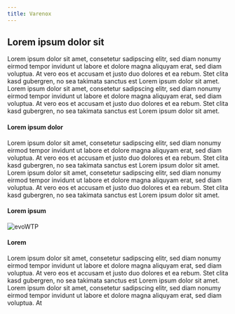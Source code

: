 ```yaml
---
title: Varenox
---
```

<div class="row">
<div class="col-md-12 abstand">
<!--<strong>Fehlender Überblick bei den Werkstattterminen?</strong><br>
<br>
<strong>Monteure haben Urlaub trotz hoher Werkstattauslastung?</strong><br>
<br>
<strong>Terminplanung basiert auf Papier?</strong><br>
<br> -->
<div class="card border-secondary">
<div class="card-header text-center">
<h2>Lorem ipsum dolor sit</h2>
</div>
<div class="card-body">
    Lorem ipsum dolor sit amet, consetetur sadipscing elitr, sed diam nonumy eirmod tempor invidunt ut labore et dolore magna aliquyam erat, sed diam voluptua. At vero eos et accusam et justo duo dolores et ea rebum. Stet clita kasd gubergren, no sea takimata sanctus est Lorem ipsum dolor sit amet. Lorem ipsum dolor sit amet, consetetur sadipscing elitr, sed diam nonumy eirmod tempor invidunt ut labore et dolore magna aliquyam erat, sed diam voluptua. At vero eos et accusam et justo duo dolores et ea rebum. Stet clita kasd gubergren, no sea takimata sanctus est Lorem ipsum dolor sit amet.
</div>
</div>
</div>
</div>
<div class="row">
<div class="col-md-4 abstand">
<div class="card border-secondary card-height">
<div class="card-header text-center">
<h4>Lorem ipsum dolor</h4>
</div>
<div class="card-body">
    Lorem ipsum dolor sit amet, consetetur sadipscing elitr, sed diam nonumy eirmod tempor invidunt ut labore et dolore magna aliquyam erat, sed diam voluptua. At vero eos et accusam et justo duo dolores et ea rebum. Stet clita kasd gubergren, no sea takimata sanctus est Lorem ipsum dolor sit amet. Lorem ipsum dolor sit amet, consetetur sadipscing elitr, sed diam nonumy eirmod tempor invidunt ut labore et dolore magna aliquyam erat, sed diam voluptua. At vero eos et accusam et justo duo dolores et ea rebum. Stet clita kasd gubergren, no sea takimata sanctus est Lorem ipsum dolor sit amet.
</div>
</div>
</div>

<div class="col-md-4 abstand">
<div class="card border-secondary card-height">
<div class="card-header text-center">
    <h4>Lorem ipsum</h4>
</div>
<a class="bild-link">
    <img class="card-img-top abstand" src="{{ "/assets/img/Werkstattplan.jpg?v=" | append: site.github.build_revision | relative_url }}" alt="evoWTP">
</a>
</div>
</div>

<div class="col-md-4 abstand">
<div class="card border-secondary card-height">
<div class="card-header text-center">
<h4>Lorem</h4>
</div>
<div class="card-body">
    Lorem ipsum dolor sit amet, consetetur sadipscing elitr, sed diam nonumy eirmod tempor invidunt ut labore et dolore magna aliquyam erat, sed diam voluptua. At vero eos et accusam et justo duo dolores et ea rebum. Stet clita kasd gubergren, no sea takimata sanctus est Lorem ipsum dolor sit amet. Lorem ipsum dolor sit amet, consetetur sadipscing elitr, sed diam nonumy eirmod tempor invidunt ut labore et dolore magna aliquyam erat, sed diam voluptua. At
</div>
</div>
</div>
</div>